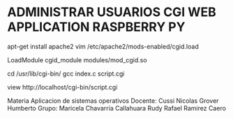 # ADMINISTRAR USUARIOS CGI WEB APPLICATION RASPBERRY PY

apt-get install apache2
vim /etc/apache2/mods-enabled/cgid.load

LoadModule cgid_module modules/mod_cgid.so

cd /usr/lib/cgi-bin/
gcc index.c script.cgi

view
http://localhost/cgi-bin/script.cgi

Materia Aplicacion de sistemas operativos
Docente:  Cussi Nicolas Grover Humberto
Grupo: Maricela Chavarria Callahuara
       Rudy Rafael Ramirez Caero


